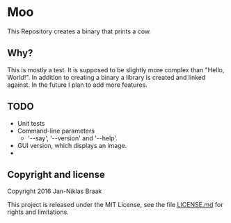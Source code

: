 # Moo

This Repository creates a binary that prints a cow.

## Why?
This is mostly a test. It is supposed to be slightly more complex than "Hello, World!". In addition to creating a binary a library is created and linked against. In the future I plan to add more features.  

## TODO
* Unit tests
* Command-line parameters
  * '--say', '--version' and '--help'.
* GUI version, which displays an image.
*

## Copyright and license
Copyright 2016 Jan-Niklas Braak

This project is released under the MIT License, see the file [LICENSE.md](LICENSE.md) for rights and limitations.

